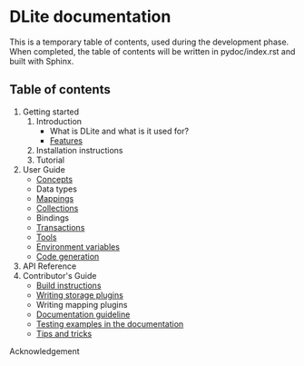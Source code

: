 DLite documentation
===================

This is a temporary table of contents, used during the development phase.
When completed, the table of contents will be written in pydoc/index.rst and built with Sphinx.

Table of contents
-----------------

1. Getting started
    1. Introduction
        * What is DLite and what is it used for?
        * [Features](features.md)
    2. Installation instructions
    4. Tutorial
2. User Guide
    * [Concepts](concepts.md)
    * Data types
    * [Mappings](mappings.md)
    * [Collections](collections.md)
    * Bindings
    * [Transactions](transactions.md)
    * [Tools](tools.md)
    * [Environment variables](environment_variables.md)
    * [Code generation](code_generation.md)
3. API Reference
4. Contributor's Guide
    * [Build instructions](build_instructions.md)
    * [Writing storage plugins](storage_plugins.md)
    * Writing mapping plugins    
    * [Documentation guideline](documentation_contributors.md)
    * [Testing examples in the documentation](documentation_testing.md)
    * [Tips and tricks](tips_and_tricks.md)

Acknowledgement